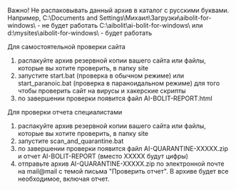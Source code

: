 ﻿Важно! Не распаковывать данный архив в каталог с русскими буквами. Например, 
C:\Documents and Settings\Михаил\Загрузки\aibolit-for-windows\ - не будет работать
C:\aibolit\ai-bolit-for-windows\ или d:\mysites\aibolit-for-windows\ - будет работать 



Для самостоятельной проверки сайта 

1. распакуйте архив резервной копии вашего сайта или файлы, которые вы хотите проверить, в папку site
2. запустите start.bat (проверка в обычном режиме) или start_paranoic.bat (проверка в параноидальном режиме) для того чтобы проверить сайт на вирусы и хакерские скрипты
3. по завершении проверки появится файл AI-BOLIT-REPORT.html


Для проверки отчета специалистами 
 
1. распакуйте архив резервной копии вашего сайта или файлы, которые вы хотите проверить, в папку site
2. запустите scan_and_quarantine.bat 
3. по завершении проверки появится файл AI-QUARANTINE-XXXXX.zip и отчет AI-BOLIT-REPORT (вместо XXXXX будут цифры)
4. отправьте архив AI-QUARANTINE-XXXXX.zip по электронной почте на mail@mail с темой письма "Проверить отчет". В архиве будет все необходимое, включая отчет.

